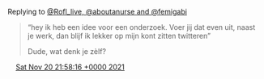 Replying to [@Rofl\_live, @aboutanurse and @femigabi](https://twitter.com/Rofl_live/status/1462047165115772940)

> “hey ik heb een idee voor een onderzoek\. Voer jij dat even uit, naast je werk, dan blijf ik lekker op mijn kont zitten twitteren”  
>   
> Dude, wat denk je zèlf?

<img src="../../media/tweet.ico" width="12" /> [Sat Nov 20 21:58:16 +0000 2021](https://twitter.com/DromerDenker/status/1462178504351621128)